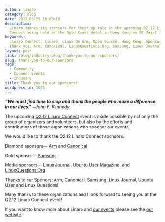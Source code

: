 ```yaml
---
author: linaro
category: blog
date: 2012-05-25 16:09:18
description:
  Linaro thanks its sponsors for their up role in the upcoming Q2.12 Linaro
  Connect being held at the Gold Coast Hotel in Hong Kong on 28 May-1 June.
keywords:
  Linaro Connect, Linaro, Linux On Arm, Open Source, Hong Kong, Sponsors,
  Thank you, Arm, Canonical, LinuxQuestions.Org, Samsung, Linux Journal, Ubuntu User
layout: post
link: /blog/industry-blog/thank-you-to-our-sponsors/
slug: thank-you-to-our-sponsors
tags:
  - Community
  - Connect Events
  - Industry
title: Thank you to our sponsors!
wordpress_id: 1645
---
```


**_“We must find time to stop and thank the people who make a difference in our lives.”_** ~_John F. Kennedy_

The upcoming [Q2.12 Linaro Connect](https://connect.linaro.org/resources/) event is made possible by not only the group of organizers and volunteers, but also by the efforts and contributions of those organizations who sponsor our events.

We would like to thank the Q2.12 Linaro Connect sponsors.

Diamond sponsors— [Arm](http://www.arm.com/) and [Canonical](http://www.canonical.com/)

Gold sponsor— [Samsung](http://www.samsung.com/us/#latest-home)

Media sponsors— [Linux Journal](https://en.wikipedia.org/wiki/Linux_Journal), [Ubuntu User Magazine](http://www.ubuntu-user.com/), and [LinuxQuestions.Org](http://www.linuxquestions.org/)

Thanks to our Sponors: Arm, Canonical, Samsung, Linux Journal, Ubuntu User and Linux Questions!

Many thanks to these organizations and I look forward to seeing you at the Q2.12 Linaro Connect event!

If you want to know more about Linaro and [our events](https://connect.linaro.org/resources/) please see the [our website](/).
